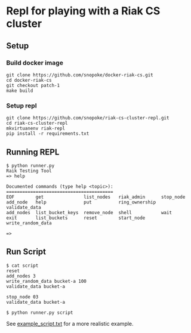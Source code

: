 # Repl for playing with a Riak CS cluster


## Setup
### Build docker image
```
git clone https://github.com/snopoke/docker-riak-cs.git
cd docker-riak-cs
git checkout patch-1
make build
```

### Setup repl
```
git clone https://github.com/snopoke/riak-cs-cluster-repl.git
cd riak-cs-cluster-repl
mkvirtuanenv riak-repl
pip install -r requirements.txt
```

## Running REPL
```
$ python runner.py
Raik Testing Tool
=> help

Documented commands (type help <topic>):
========================================
EOF        get               list_nodes   riak_admin      stop_node        
add_node   help              put          ring_ownership  validate_data    
add_nodes  list_bucket_keys  remove_node  shell           wait             
exit       list_buckets      reset        start_node      write_random_data

=> 
```

## Run Script
```
$ cat script
reset
add_nodes 3
write_random_data bucket-a 100
validate_data bucket-a

stop_node 03
validate_data bucket-a

$ python runner.py script
```

See [example_script.txt](example_script.txt) for a more realistic example.
